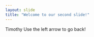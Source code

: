 ```yaml
---
layout: slide
title: "Welcome to our second slide!"
---
```

Timothy 
Use the left arrow to go back!
